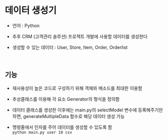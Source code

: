 # 데이터 생성기

* 언어 : Python

* 추후 CRM (고객관리 솔루션) 프로젝트 개발에 사용할 데이터를 생성한다

* 생성할 수 있는 데이터 : User, Store, Item, Order, Orderlist

<br/>

## 기능

* 재사용성이 높은 코드로 구성하기 위해 객체와 메소드를 최대한 이용함

* 추상클래스를 이용해 각 요소 Generator의 형식을 정의함

* 데이터 클래스를 생성한 이후에는 main.py의 selectModel 변수에 등록해주기만 하면, generateMultipleData 함수로 해당 데이터 생성 가능

* 명령줄에서 인자를 주어 데이터를 생성할 수 있도록 함<br/>
```python main.py user 10 csv```